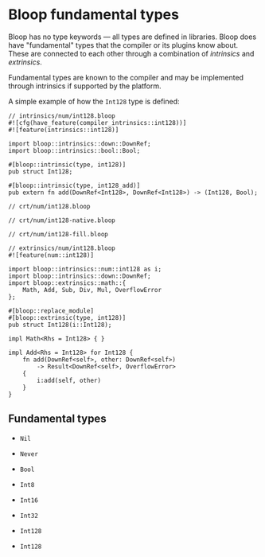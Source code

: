 # Bloop fundamental types

Bloop has no type keywords &mdash; all types are defined in libraries. Bloop does have "fundamental" types that the compiler or its plugins know about. These are connected to each other through a combination of _intrinsics_ and _extrinsics_.

Fundamental types are known to the compiler and may be implemented through intrinsics if supported by the platform.

A simple example of how the `Int128` type is defined:

```
// intrinsics/num/int128.bloop
#![cfg(have_feature(compiler_intrinsics::int128))]
#![feature(intrinsics::int128)]

import bloop::intrinsics::down::DownRef;
import bloop::intrinsics::bool::Bool;

#[bloop::intrinsic(type, int128)]
pub struct Int128;

#[bloop::intrinsic(type, int128_add)]
pub extern fn add(DownRef<Int128>, DownRef<Int128>) -> (Int128, Bool);
```

```
// crt/num/int128.bloop
```

```
// crt/num/int128-native.bloop
```

```
// crt/num/int128-fill.bloop
```

```
// extrinsics/num/int128.bloop
#![feature(num::int128)]

import bloop::intrinsics::num::int128 as i;
import bloop::intrinsics::down::DownRef;
import bloop::extrinsics::math::{
    Math, Add, Sub, Div, Mul, OverflowError
};

#[bloop::replace_module]
#[bloop::extrinsic(type, int128)]
pub struct Int128(i::Int128);

impl Math<Rhs = Int128> { }

impl Add<Rhs = Int128> for Int128 {
    fn add(DownRef<self>, other: DownRef<self>)
        -> Result<DownRef<self>, OverflowError>
    {
	    i:add(self, other)
	}
}
```


## Fundamental types

- `Nil`
- `Never`
- `Bool`

- `Int8`
- `Int16`
- `Int32`
- `Int128`
- `Int128`
